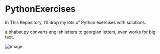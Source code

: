 # PythonExercises
In This Repository, I'll drop my lots of Python exercises with solutions.

alphabet.py converts english letters to georgian letters, even works for big text. 


![image](https://user-images.githubusercontent.com/96307105/166686967-85dad311-90b5-4b65-9aae-f9c5f27eb84f.png)


